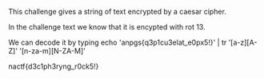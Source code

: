 This challenge gives a string of text encrypted by a caesar cipher.

In the challenge text we know that it is encypted with rot 13.

We can decode it by typing echo 'anpgs{q3p1cu3elat_e0px5!}' | tr '[a-z][A-Z]' '[n-za-m][N-ZA-M]'

nactf{d3c1ph3ryng_r0ck5!}
